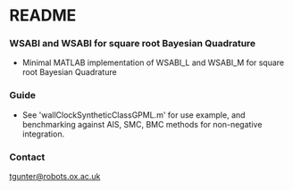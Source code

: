 # README #

### WSABI and WSABI for square root Bayesian Quadrature ###

* Minimal MATLAB implementation of WSABI_L and WSABI_M for square root Bayesian Quadrature 

### Guide ###

* See 'wallClockSyntheticClassGPML.m' for use example, and benchmarking against AIS, SMC, BMC methods for non-negative integration.

### Contact ###
tgunter@robots.ox.ac.uk